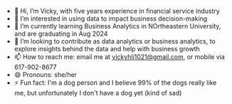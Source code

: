 - 👋 Hi, I’m Vicky, with five years experience in financial service industry
- 👀 I’m interested in using data to impact business decision-making
- 🌱 I’m currently learning Business Analytics in NOrtheastern University, and are graduating in Aug 2024
- 💞️ I’m looking to contribute as data analytics or business analytics, to explore insights behind the data and help with business growth
- 📫 How to reach me: email me at vickyhli1021@gmail.com, or mobile via 617-902-8677
- 😄 Pronouns: she/her
- ⚡ Fun fact: I'm a dog person and I believe 99% of the dogs really like me, but unfortunately I don't have a dog yet (kind of sad)

<!---
vickyhli1021/vickyhli1021 is a ✨ special ✨ repository because its `README.md` (this file) appears on your GitHub profile.
You can click the Preview link to take a look at your changes.
--->
